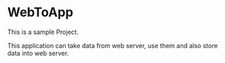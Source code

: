 # WebToApp



This is a sample Project. 

This application can take data from web server, use them and also store data into web server.
